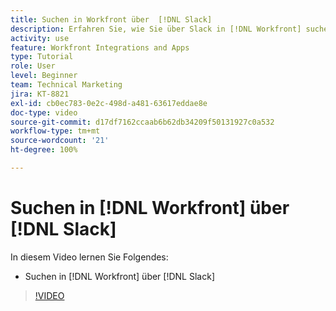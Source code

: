 ```yaml
---
title: Suchen in Workfront über  [!DNL Slack]
description: Erfahren Sie, wie Sie über Slack in [!DNL Workfront] suchen können
activity: use
feature: Workfront Integrations and Apps
type: Tutorial
role: User
level: Beginner
team: Technical Marketing
jira: KT-8821
exl-id: cb0ec783-0e2c-498d-a481-63617eddae8e
doc-type: video
source-git-commit: d17df7162ccaab6b62db34209f50131927c0a532
workflow-type: tm+mt
source-wordcount: '21'
ht-degree: 100%

---
```


# Suchen in [!DNL Workfront] über [!DNL Slack]

In diesem Video lernen Sie Folgendes:

* Suchen in [!DNL Workfront] über [!DNL Slack]

>[!VIDEO](https://video.tv.adobe.com/v/335121/?quality=12&learn=on&enablevpops)
